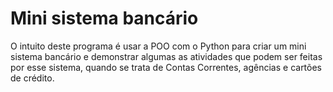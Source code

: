 # Mini sistema bancário
O intuito deste programa é usar a POO com o Python para criar um mini sistema bancário e demonstrar algumas as atividades que podem ser feitas por esse sistema, quando se trata de Contas Correntes, agências e cartões de crédito.
